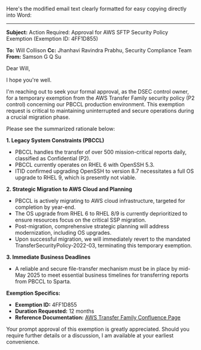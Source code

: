 Here's the modified email text clearly formatted for easy copying directly into Word:

---

**Subject:** Action Required: Approval for AWS SFTP Security Policy Exemption (Exemption ID: 4FF1D855)

**To:** Will Collison
**Cc:** Jhanhavi Ravindra Prabhu, Security Compliance Team
**From:** Samson G Q Su

Dear Will,

I hope you're well.

I'm reaching out to seek your formal approval, as the DSEC control owner, for a temporary exemption from the AWS Transfer Family security policy (P2 control) concerning our PBCCL production environment. This exemption request is critical to maintaining uninterrupted and secure operations during a crucial migration phase.

Please see the summarized rationale below:

**1. Legacy System Constraints (PBCCL)**

* PBCCL handles the transfer of over 500 mission-critical reports daily, classified as Confidential (P2).
* PBCCL currently operates on RHEL 6 with OpenSSH 5.3.
* ITID confirmed upgrading OpenSSH to version 8.7 necessitates a full OS upgrade to RHEL 9, which is presently not viable.

**2. Strategic Migration to AWS Cloud and Planning**

* PBCCL is actively migrating to AWS cloud infrastructure, targeted for completion by year-end.
* The OS upgrade from RHEL 6 to RHEL 8/9 is currently deprioritized to ensure resources focus on the critical SSP migration.
* Post-migration, comprehensive strategic planning will address modernization, including OS upgrades.
* Upon successful migration, we will immediately revert to the mandated TransferSecurityPolicy-2022-03, terminating this temporary exemption.

**3. Immediate Business Deadlines**

* A reliable and secure file-transfer mechanism must be in place by mid-May 2025 to meet essential business timelines for transferring reports from PBCCL to Sparta.

**Exemption Specifics:**

* **Exemption ID:** 4FF1D855
* **Duration Requested:** 12 months
* **Reference Documentation:** [AWS Transfer Family Confluence Page](https://alm-confluence.systems.uk.hsbc/confluence/display/EFOS/2.3.+AWS+transfer+family+between+Sparta+and+PBCCL)

Your prompt approval of this exemption is greatly appreciated. Should you require further details or a discussion, I am available at your earliest convenience.


